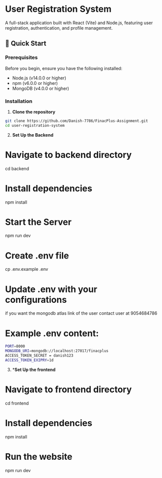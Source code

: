 # User Registration System

A full-stack application built with React (Vite) and Node.js, featuring user registration, authentication, and profile management.

## 🚀 Quick Start

### Prerequisites

Before you begin, ensure you have the following installed:
- Node.js (v14.0.0 or higher)
- npm (v6.0.0 or higher)
- MongoDB (v4.0.0 or higher)

### Installation

1. **Clone the repository**
```bash
git clone https://github.com/Danish-7786/FinacPlus-Assignment.git
cd user-registration-system
```


2. **Set Up the Backend**
# Navigate to backend directory
cd backend

# Install dependencies
npm install
# Start the Server
npm run dev

# Create .env file
cp .env.example .env

# Update .env with your configurations

if you want the mongodb atlas link of the user contact user at 9054684786
# Example .env content:
```bash
PORT=8000
MONGODB_URI=mongodb://localhost:27017/finacplus
ACCESS_TOKEN_SECRET = danish123
ACCESS_TOKEN_EXIPRY=1d
```
3. ***Set Up the frontend**
 # Navigate to frontend directory
cd frontend

# Install dependencies
npm install

# Run the website
npm run dev

